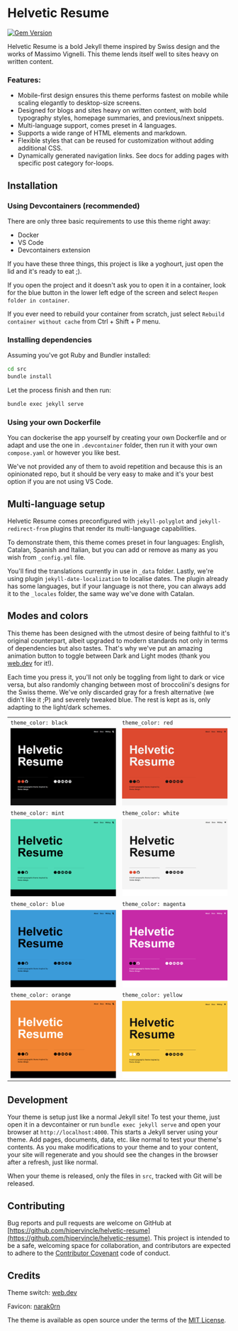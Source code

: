 # Helvetic Resume

[![Gem Version](https://badge.fury.io/rb/helvetic-resume.svg)](https://badge.fury.io/rb/helvetic-resume)

Helvetic Resume is a bold Jekyll theme inspired by Swiss design and the works of Massimo Vignelli. This theme lends itself well to sites heavy on written content.
### Features:
* Mobile-first design ensures this theme performs fastest on mobile while scaling elegantly to desktop-size screens.
* Designed for blogs and sites heavy on written content, with bold typography styles, homepage summaries, and previous/next snippets.
* Multi-language support, comes preset in 4 languages.
* Supports a wide range of HTML elements and markdown.
* Flexible styles that can be reused for customization without adding additional CSS.
* Dynamically generated navigation links. See docs for adding pages with specific post category for-loops.

## Installation

### Using Devcontainers (recommended)
There are only three basic requirements to use this theme right away:
- Docker
- VS Code
- Devcontainers extension

If you have these three things, this project is like a yoghourt, just open the lid and it's ready to eat ;).

If you open the project and it doesn't ask you to open it in a container, look for the blue button in the lower left edge of the screen and select `Reopen folder in container`. 

If you ever need to rebuild your container from scratch, just select `Rebuild container without cache` from Ctrl + Shift + P menu.


### Installing dependencies
Assuming you've got Ruby and Bundler installed: 
```bash
cd src
bundle install
````

Let the process finish and then run:
```bash
bundle exec jekyll serve
```

### Using your own Dockerfile
You can dockerise the app yourself by creating your own Dockerfile and or adapt and use the one in `.devcontainer` folder, then run it with your own `compose.yaml` or however you like best. 

We've not provided any of them to avoid repetition and because this is an opinionated repo, but it should be very easy to make and it's your best option if you are not using VS Code.

## Multi-language setup

Helvetic Resume comes preconfigured with `jekyll-polyglot` and `jekyll-redirect-from` plugins that render its multi-language capabilities. 

To demonstrate them, this theme comes preset in four languages: English, Catalan, Spanish and Italian, but you can add or remove as many as you wish from `_config.yml` file.

You'll find the translations currently in use in `_data` folder. Lastly, we're using plugin `jekyll-date-localization` to localise dates. The plugin already has some languages, but if your language is not there, you can always add it to the `_locales` folder, the same way we've done with Catalan.

## Modes and colors

This theme has been designed with the utmost desire of being faithful to it's original counterpart, albeit upgraded to modern standards not only in terms of dependencies but also tastes. 
That's why we've put an amazing animation button to toggle between Dark and Light modes (thank you [web.dev](https://web.dev/patterns/theming/theme-switch) for it!). 

Each time you press it, you'll not only be toggling from light to dark or vice versa, but also randomly changing between most of broccolini's designs for the Swiss theme. We've only discarded gray for a fresh alternative (we didn't like it ;P) and severely tweaked blue. The rest is kept as is, only adapting to the light/dark schemes. 

|                                                                                                                                          |                                                                                                                                          |
|:-----------------------------------------------------------------------------------------------------------------------------------------|:-----------------------------------------------------------------------------------------------------------------------------------------|
| `theme_color: black`                                                                                                                     | `theme_color: red`                                                                                                                       |
| <img width="330" alt="black" src="./src/assets/images/theme_black.png">  | <img width="330" alt="red" src="./src/assets/images/theme_red.png">    |
| `theme_color: mint`                                                                                                                     | `theme_color: white`                                                                                                                      |
| <img width="330" alt="mint" src="./src/assets/images/theme_mint.png">  | <img width="330" alt="white" src="./src/assets/images/theme_white.png">   |
| `theme_color: blue`                                                                                                                      | `theme_color: magenta`                                                                                                                      |
| <img width="330" alt="blue" src="./src/assets/images/theme_blue.png">   | <img width="330" alt="magenta" src="./src/assets/images/theme_magenta.png">   |
| `theme_color: orange`                                                                                                                    | `theme_color: yellow`                                                                                                                    |
| <img width="330" alt="orange" src="./src/assets/images/theme_orange.png"> | <img width="330" alt="yellow" src="./src/assets/images/theme_yellow.png"> |



## Development

Your theme is setup just like a normal Jekyll site! To test your theme, just open it in a devcontainer or run `bundle exec jekyll serve` and open your browser at `http://localhost:4000`. This starts a Jekyll server using your theme. Add pages, documents, data, etc. like normal to test your theme's contents. As you make modifications to your theme and to your content, your site will regenerate and you should see the changes in the browser after a refresh, just like normal.

When your theme is released, only the files in `src`, tracked with Git will be released.

## Contributing

Bug reports and pull requests are welcome on GitHub at [https://github.com/hipervincle/helvetic-resume](https://github.com/hipervincle/helvetic-resume). This project is intended to be a safe, welcoming space for collaboration, and contributors are expected to adhere to the [Contributor Covenant](http://contributor-covenant.org) code of conduct.

## Credits

Theme switch: [web.dev](https://web.dev/patterns/theming/theme-switch)

Favicon: [narak0rn](https://www.flaticon.com/free-icons/swiss-army-knife)

The theme is available as open source under the terms of the [MIT License](http://opensource.org/licenses/MIT).
